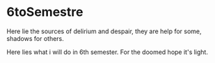 # 6toSemestre

Here lie the sources of delirium and despair, they are help for some, shadows for others.

Here lies what i will do in 6th semester.
For the doomed hope it's light.

